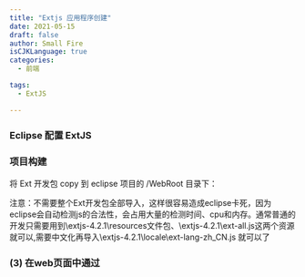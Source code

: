 ```yaml
---
title: "Extjs 应用程序创建"
date: 2021-05-15
draft: false
author: Small Fire
isCJKLanguage: true
categories: 
  - 前端

tags: 
  - ExtJS

---
```


### Eclipse 配置 ExtJS



### 项目构建

将 Ext 开发包 copy 到 eclipse 项目的 /WebRoot 目录下：

   注意：不需要整个Ext开发包全部导入，这样很容易造成eclipse卡死，因为eclipse会自动检测js的合法性，会占用大量的检测时间、cpu和内存。通常普通的开发只需要用到\extjs-4.2.1\resources文件包、\extjs-4.2.1\ext-all.js这两个资源就可以,需要中文化再导入\extjs-4.2.1\locale\ext-lang-zh_CN.js 就可以了

 

### (3) 在web页面中通过<script>标签引入ext的库文件。(注意引入顺序)

  **Extjs4.0开始比以往有些变化，用起来麻烦不小。与以前的引入三个文件不同，现在的4.0只要引用两个文件就行了。**   

 

```
<link rel=``"stylesheet"` `type=``"text/css"` `href=``"extjs-4.2.1/resources/css/ext-all.css"``> ``// 引入样式文件 ``<script type=``"text/javascript"` `src=``"extjs-4.2.1/bootstrap.js"` `></script>  ``<script type=``"text/javascript"` `src=``"ext-4.2.1/locale/ext-lang-zh_CN.js"``></script>  ``// 中文化 
```

### (4) 调用Ext.onReady()初始化组件

   

```javascript
 <script>
   Ext.onReady(function(){
    …///在这里面创建及使用ext控件
    });
</script>
```

